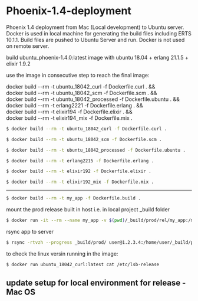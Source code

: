 # Phoenix-1.4-deployment
Phoenix 1.4 deployment from Mac (Local development) to Ubuntu server. Docker is used in local machine for generating the build files including ERTS 10.1.1. Build files are pushed to Ubuntu Server and run. Docker is not used on remote server.

build ubuntu_phoenix-1.4.0:latest image with
ubuntu 18.04 + erlang 21.1.5 + elixir 1.9.2

use the image in consecutive step to reach the final image:

docker build --rm -t ubuntu_18042_curl -f Dockerfile.curl . && \
docker build --rm -t ubuntu_18042_scm -f Dockerfile.scm . && \
docker build --rm -t ubuntu_18042_processed -f Dockerfile.ubuntu . && \
docker build --rm -t erlang2221 -f Dockerfile.erlang . && \
docker build --rm -t elixir194 -f Dockerfile.elixir . && \
docker build --rm -t elixir194_mix -f Dockerfile.mix .

```bash
$ docker build --rm -t ubuntu_18042_curl -f Dockerfile.curl .
```

```bash
$ docker build --rm -t ubuntu_18042_scm -f Dockerfile.scm .
```

```bash
$ docker build --rm -t ubuntu_18042_processed -f Dockerfile.ubuntu .
```

```bash
$ docker build --rm -t erlang2215 -f Dockerfile.erlang .
```

```bash
$ docker build --rm -t elixir192 -f Dockerfile.elixir .
```

```bash
$ docker build --rm -t elixir192_mix -f Dockerfile.mix .
```

---

```bash
$ docker build --rm -t my_app -f Dockerfile.build .
```

mount the prod release built in host i.e. in local project _build folder

```bash
$ docker run -it --rm --name my_app -v $(pwd)/_build/prod/rel/my_app:/my_app/_build/prod/rel/my_app my_app
```

rsync app to server

```bash
$ rsync -rtvzh --progress _build/prod/ user@1.2.3.4:/home/user/_build/prod
```

to check the linux versin running in the image:

```bash
$ docker run ubuntu_18042_curl:latest cat /etc/lsb-release
```


## update setup for local environment for release - Mac OS


